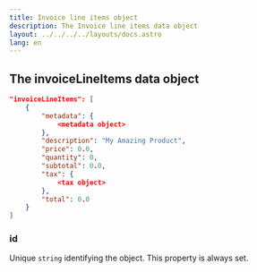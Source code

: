 ```yaml
---
title: Invoice line items object
description: The Invoice line items data object
layout: ../../../../layouts/docs.astro
lang: en
---
```


## The invoiceLineItems data object

```json
"invoiceLineItems": [
    {
        "metadata": {
            <metadata object>
        },
        "description": "My Amazing Product",
        "price": 0.0,
        "quantity": 0,
        "subtotal": 0.0,
        "tax": {
            <tax object>
        },
        "total": 0.0
    }
]
```

### id
Unique `string` identifying the object.  This property is always set.